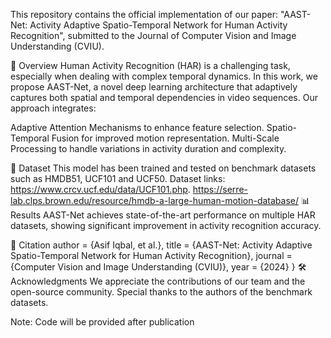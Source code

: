 This repository contains the official implementation of our paper:
"AAST-Net: Activity Adaptive Spatio-Temporal Network for Human Activity Recognition", submitted to the Journal of Computer Vision and Image Understanding (CVIU).

📌 Overview
Human Activity Recognition (HAR) is a challenging task, especially when dealing with complex temporal dynamics. In this work, we propose AAST-Net, a novel deep learning architecture that adaptively captures both spatial and temporal dependencies in video sequences. Our approach integrates:

Adaptive Attention Mechanisms to enhance feature selection.
Spatio-Temporal Fusion for improved motion representation.
Multi-Scale Processing to handle variations in activity duration and complexity.


📝 Dataset
This model has been trained and tested on benchmark datasets such as HMDB51, UCF101 and UCF50. 
Dataset links: 
https://www.crcv.ucf.edu/data/UCF101.php.
https://serre-lab.clps.brown.edu/resource/hmdb-a-large-human-motion-database/
📊 Results
AAST-Net achieves state-of-the-art performance on multiple HAR datasets, showing significant improvement in activity recognition accuracy.

🔗 Citation
  author = {Asif Iqbal, et al.},
  title = {AAST-Net: Activity Adaptive Spatio-Temporal Network for Human Activity Recognition},
  journal = {Computer Vision and Image Understanding (CVIU)},
  year = {2024}
}
🛠️ Acknowledgments
We appreciate the contributions of our team and the open-source community. Special thanks to the authors of the benchmark datasets.

Note: Code will be provided after publication
